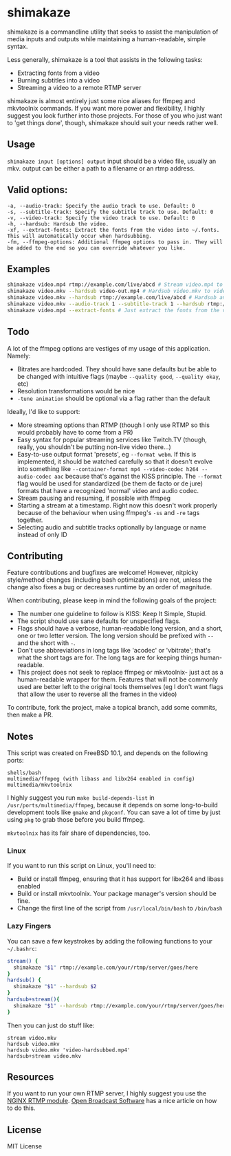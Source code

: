 shimakaze
=========

shimakaze is a commandline utility that seeks to
assist the manipulation of media inputs and
outputs while maintaining a human-readable, simple
syntax.

Less generally, shimakaze is a tool that assists
in the following tasks:

* Extracting fonts from a video
* Burning subtitles into a video
* Streaming a video to a remote RTMP server

shimakaze is almost entirely just some nice
aliases for ffmpeg and mkvtoolnix commands. If
you want more power and flexibility, I highly
suggest you look further into those projects.
For those of you who just want to 'get things
done', though, shimakaze should suit your needs
rather well.

Usage
-----

`shimakaze input [options] output`
input should be a video file, usually an mkv.
output can be either a path to a filename or an rtmp address.

Valid options:
--------------

```
-a, --audio-track: Specify the audio track to use. Default: 0
-s, --subtitle-track: Specify the subtitle track to use. Default: 0
-v, --video-track: Specify the video track to use. Default: 0
-h, --hardsub: Hardsub the video.
-xf, --extract-fonts: Extract the fonts from the video into ~/.fonts. This will automatically occur when hardsubbing.
-fm, --ffmpeg-options: Additional ffmpeg options to pass in. They will be added to the end so you can override whatever you like.
```

Examples
--------

```sh
shimakaze video.mp4 rtmp://example.com/live/abcd # Stream video.mp4 to an rtmp server
shimakaze video.mkv --hardsub video-out.mp4 # Hardsub video.mkv to video-out.mp4
shimakaze video.mkv --hardsub rtmp://example.com/live/abcd # Hardsub and stream
shimakaze video.mkv --audio-track 1 --subtitle-track 1 --hardsub rtmp://example.com/live/abcd # Hardsub and stream, using specific audio and subtitle tracks
shimakaze video.mp4 --extract-fonts # Just extract the fonts from the video to ~/.fonts. It will skip ones that already exist.
```

Todo
----

A lot of the ffmpeg options are vestiges of my usage of this application. Namely:

* Bitrates are hardcoded. They should have sane defaults but be able to be changed with
intuitive flags (maybe `--quality good`, `--quality okay`, etc)
* Resolution transformations would be nice
* `-tune animation` should be optional via a flag rather than the default

Ideally, I'd like to support:

* More streaming options than RTMP (though I only use RTMP so this would probably have to come from a PR)
* Easy syntax for popular streaming services like Twitch.TV
(though, really, you shouldn't be putting non-live video there...)
* Easy-to-use output format 'presets', eg `--format webm`. If this is implemented, it
should be watched carefully so that it doesn't evolve into something like `--container-format mp4 --video-codec h264 --audio-codec aac`
because that's against the KISS principle. The `--format` flag would be used for standardized (be them de facto or de jure)
formats that have a recognized 'normal' video and audio codec.
* Stream pausing and resuming, if possible with ffmpeg
* Starting a stream at a timestamp. Right now this doesn't work
properly because of the behaviour when using ffmpeg's `-ss` and `-re` tags together.
* Selecting audio and subtitle tracks optionally by language or name instead of only ID

Contributing
------------

Feature contributions and bugfixes are welcome! However, nitpicky
style/method changes (including bash optimizations) are not,
unless the change also fixes a bug or decreases runtime by an order of magnitude.

When contributing, please keep in mind the following goals of the project:
* The number one guideline to follow is KISS: Keep It Simple, Stupid.
* The script should use sane defaults for unspecified flags.
* Flags should have a verbose, human-readable long version, and a short, one or two letter version.
The long version should be prefixed with `--` and the short with `-`.
* Don't use abbreviations in long tags like 'acodec' or 'vbitrate'; that's what the short tags are for.
The long tags are for keeping things human-readable.
* This project does not seek to replace ffmpeg or mkvtoolnix- just act as a human-readable wrapper
for them. Features that will not be commonly used are better left to the original tools themselves
(eg I don't want flags that allow the user to reverse all the frames in the video)

To contribute, fork the project, make a topical branch, add some commits, then make a PR.

Notes
-----

This script was created on FreeBSD 10.1, and depends on the following ports:
```
shells/bash
multimedia/ffmpeg (with libass and libx264 enabled in config)
multimedia/mkvtoolnix
```
I highly suggest you run `make build-depends-list` in `/usr/ports/multimedia/ffmpeg`,
because it depends on some long-to-build development tools like `gmake` and `pkgconf`. 
You can save a lot of time by just using `pkg` to grab those before you build ffmpeg.

`mkvtoolnix` has its fair share of dependencies, too.

### Linux

If you want to run this script on Linux, you'll need to:
* Build or install ffmpeg, ensuring that it has support for libx264 and libass enabled
* Build or install mkvtoolnix. Your package manager's version should be fine.
* Change the first line of the script from `/usr/local/bin/bash` to `/bin/bash`

### Lazy Fingers

You can save a few keystrokes by adding the following functions to your `~/.bashrc`:
```bash
stream() {
  shimakaze "$1" rtmp://example.com/your/rtmp/server/goes/here
}
hardsub() {
  shimakaze "$1" --hardsub $2
}
hardsub+stream(){
  shimakaze "$1" --hardsub rtmp://example.com/your/rtmp/server/goes/here
}
```
Then you can just do stuff like:
```
stream video.mkv
hardsub video.mkv
hardsub video.mkv 'video-hardsubbed.mp4'
hardsub+stream video.mkv
```

Resources
---------

If you want to run your own RTMP server, I highly suggest you use the [NGINX RTMP module](https://github.com/arut/nginx-rtmp-module).
[Open Broadcast Software](https://obsproject.com/forum/resources/how-to-set-up-your-own-private-rtmp-server-using-nginx.50/) has a nice article on how to do this.

License
-------

MIT License
